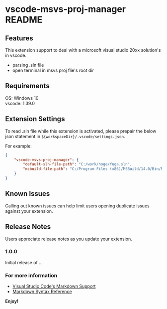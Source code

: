 # vscode-msvs-proj-manager README
## Features
This extension support to deal with a microsoft visual studio 20xx solution's in vscode.

- parsing .sln file
- open terminal in msvs proj flie's root dir 

## Requirements
OS: Windows 10  
vscode: 1.39.0  

## Extension Settings
To read .sln file while this extension is activated, please prepair the below json statement in `${workspaceDir}/.vscode/settings.json`.  

For example:
```json
{
	"vscode-msvs-proj-manager": {
		"default-sln-file-path": "C:/work/hoge/fuga.sln",
		"msbuild-file-path": "C:/Program Files (x86)/MSBuild/14.0/Bin/MSBuild.exe"
	}
}
```

## Known Issues
Calling out known issues can help limit users opening duplicate issues against your extension.

## Release Notes
Users appreciate release notes as you update your extension.

### 1.0.0
Initial release of ...

### For more information

* [Visual Studio Code's Markdown Support](http://code.visualstudio.com/docs/languages/markdown)
* [Markdown Syntax Reference](https://help.github.com/articles/markdown-basics/)

**Enjoy!**
